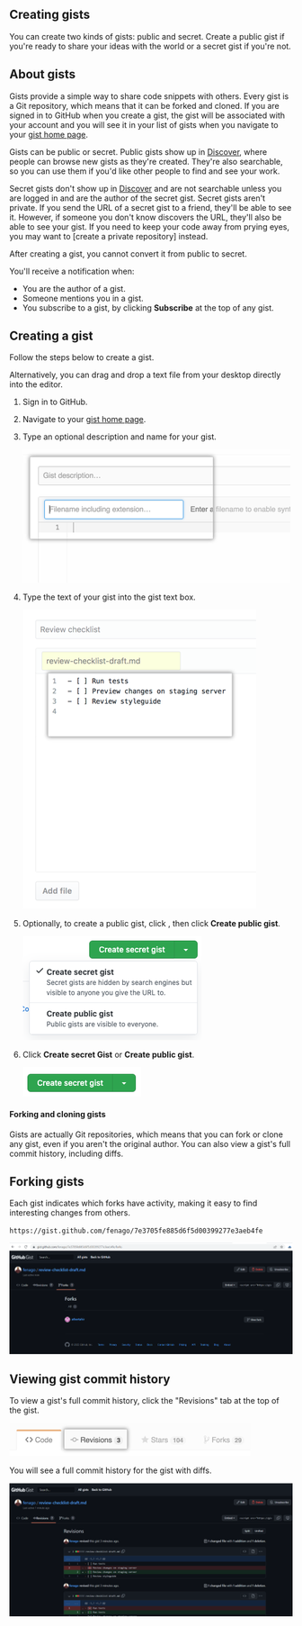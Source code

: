 ## Creating gists

You can create two kinds of gists: public and secret. Create a public
gist if you\'re ready to share your ideas with the world or a secret
gist if you\'re not.




About gists
------------

Gists provide a simple way to share code snippets with others. Every
gist is a Git repository, which means that it can be forked and cloned.
If you are signed in to GitHub when you create a gist, the gist will be
associated with your account and you will see it in your list of gists
when you navigate to your [gist home page](https://gist.github.com/).

Gists can be public or secret. Public gists show up in
[Discover](https://gist.github.com/discover), where people can browse
new gists as they\'re created. They\'re also searchable, so you can use
them if you\'d like other people to find and see your work.

Secret gists don\'t show up in
[Discover](https://gist.github.com/discover) and are not searchable
unless you are logged in and are the author of the secret gist. Secret
gists aren\'t private. If you send the URL of a secret gist to a friend,
they\'ll be able to see it. However, if someone you don\'t know
discovers the URL, they\'ll also be able to see your gist. If you need
to keep your code away from prying eyes, you may want to [create a
private
repository]
instead.

After creating a gist, you cannot convert it from public to secret.

You\'ll receive a notification when:

-   You are the author of a gist.
-   Someone mentions you in a gist.
-   You subscribe to a gist, by clicking **Subscribe** at the top of any
    gist.



Creating a gist
---------------

Follow the steps below to create a gist.

Alternatively, you can drag and drop a text file from your desktop
directly into the editor.


1.  Sign in to GitHub.

2.  Navigate to your [gist home page](https://gist.github.com/).

3.  Type an optional description and name for your gist. 

    ![Gist name description](./images/gist_name_description.png)

4.  Type the text of your gist into the gist text box. 

    ![Gist text box](./images/gist_text_box.png)

5.  Optionally, to create a public gist, click , then click **Create public gist**. 
    
    ![Drop-down menu to select gist visibility](./images/gist-visibility-drop-down.png)

6.  Click **Create secret Gist** or **Create public gist**. 

    ![Button to create gist](./images/create-secret-gist-button.png)



#### Forking and cloning gists

Gists are actually Git repositories, which means that you can fork or
clone any gist, even if you aren\'t the original author. You can also
view a gist\'s full commit history, including diffs.




Forking gists
------------------------------------

Each gist indicates which forks have activity, making it easy to find
interesting changes from others.

`https://gist.github.com/fenago/7e3705fe885d6f5d00399277e3aeb4fe`

![Gist forks](./images/gist_forks.png)

Viewing gist commit history
----------------------------------------------------------------

To view a gist\'s full commit history, click the \"Revisions\" tab at
the top of the gist.

![Gist revisions tab](./images/gist_revisions_tab.png)

You will see a full commit history for the gist with diffs.

![Gist revisions page](./images/gist_history.png)

